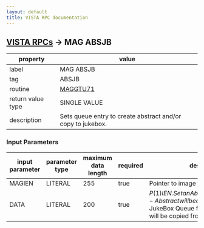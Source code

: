 ```yaml
---
layout: default
title: VISTA RPC documentation
---
```




## [VISTA RPCs](TableOfContent.md) &#8594; MAG ABSJB 

 property | value 
--- | --- 
 label | MAG ABSJB
 tag | ABSJB
 routine | [MAGGTU71](http://code.osehra.org/dox/Routine_MAGGTU71_source.html)
 return value type | SINGLE VALUE
 description | Sets queue entry to create abstract and/or copy to jukebox.

### Input Parameters

| input parameter | parameter type | maximum data length | required | description | 
| --- | --- | --- | --- | --- | 
| MAGIEN | LITERAL | 255 | true | Pointer to image file | 
| DATA | LITERAL | 200 | true | $P(1) IEN.  Set an Abstract Queue for the IEN.           - Abstract will be created.$p(2) IEN. Set a JukeBox Queue for the IEN.           - Image will be copied from Jukebox. | 